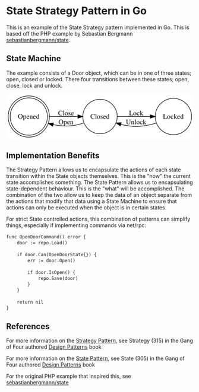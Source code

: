 # State Strategy Pattern in Go
This is an example of the State Strategy pattern implemented in Go. This is based off the PHP example by Sebastian Bergmann [sebastianbergmann/state](https://github.com/sebastianbergmann/state).

## State Machine
The example consists of a Door object, which can be in one of three states; open, closed or locked. There four transitions between these states; open, close, lock and unlock. 

![Door State Machine](https://github.com/JalfResi/StateStrategyInGo/blob/master/DoorStateDiagram.png)

## Implementation Benefits
The Strategy Pattern allows us to encapsulate the actions of each state transition within the State objects themselves. This is the "how" the current state accomplishes something. The State Pattern allows us to encapsulating state-dependent behaviour. This is the "what" will be accomplished. The combination of the two allow us to keep the data of an object separate from the actions that modify that data using a State Machine to ensure that actions can only be executed when the object is in certain states.

For strict State controlled actions, this combination of patterns can simplify things, especially if implementing commands via net/rpc:

```golang
func OpenDoorCommand() error {
    door := repo.Load()

    if door.Can(OpenDoorState{}) {
        err := door.Open()

        if door.IsOpen() {
            repo.Save(door)
        }
    }

    return nil
}
```

## References
For more information on the [Strategy Pattern](https://en.wikipedia.org/wiki/Strategy_pattern), see Strategy (315) in the Gang of Four authored [Design Patterns](https://en.wikipedia.org/wiki/Design_Patterns) book

For more information on the [State Pattern](https://en.wikipedia.org/wiki/State_pattern), see State (305) in the Gang of Four authored [Design Patterns](https://en.wikipedia.org/wiki/Design_Patterns) book

For the original PHP example that inspired this, see [sebastianbergmann/state](https://github.com/sebastianbergmann/state)